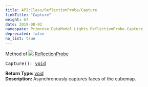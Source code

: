 ```yaml
---
title: API:Class/ReflectionProbe/Capture
linkTitle: "Capture"
weight: 67
date: 2019-08-02
namespace: Primrose.DataModel.Lights.ReflectionProbe.Capture
deprecated: false
no_list: true
---
```

Method of <a href="/docs/api-reference/Class/ReflectionProbe"><img src="/icons/silk/probe.png"/>&nbsp;ReflectionProbe</a>
<pre class="method-declaration">
Capture(): <a class="type" href="/docs/api-reference/System/void">void</a></pre>
<b>Return Type: </b>
<a class="type" href="/docs/api-reference/System/void">void</a>
<br/>
<b>Description: </b>
Asynchronously captures faces of the cubemap.

